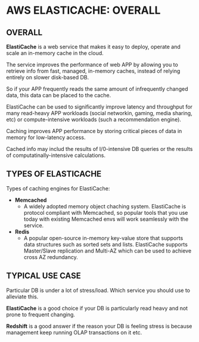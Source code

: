 # AWS ELASTICACHE: OVERALL


## OVERALL

**ElastiCache** is a web service that makes it easy to deploy, operate and scale an in-memory cache in the cloud.

The service improves the performance of web APP by allowing you to retrieve info from fast, managed, in-memory caches, instead of relying entirely on slower disk-based DB.

So if your APP frequently reads the same amount of infrequently changed data, this data can be placed to the cache.

ElastiCache can be used to significantly improve latency and throughput for many read-heavy APP workloads (social networkin, gaming, media sharing, etc) or compute-intensive workloads (such a recommendation engine).

Caching improves APP performance by storing critical pieces of data in memory for low-latency access. 

Cached info may includ the results of I/0-intensive DB queries or the results of computatinally-intensive calculations.


## TYPES OF ELASTICACHE

Types of caching engines for ElastiCache:
  - **Memcached**
    - A widely adopted memory object chaching system. ElastiCache is protocol compliant with Memcached, so popular tools that you use today with existing Memcached envs will work seamlessly with the service.
  - **Redis**
    - A popular open-source in-memory key-value store that supports data structures such as sorted sets and lists. ElastiCache supports Master/Slave replication and Multi-AZ which can be used to achieve cross AZ redundancy.


## TYPICAL USE CASE

Particular DB is under a lot of stress/load. Which service you should use to alleviate this.

**ElastiCache** is a good choice if your DB is particularly read heavy and not prone to frequent changing.

**Redshift** is a good answer if the reason your DB is feeling stress is because management keep running OLAP transactions on it etc.



































